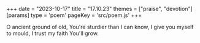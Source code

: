 +++
date = "2023-10-17"
title = "17.10.23"
themes = ["praise", "devotion"]
[params]
  type = 'poem'
  pageKey = 'src/poem.js'
+++

O ancient ground of old,
You're sturdier than I can know,
I give you myself to mould,
I trust my faith You'll grow.
